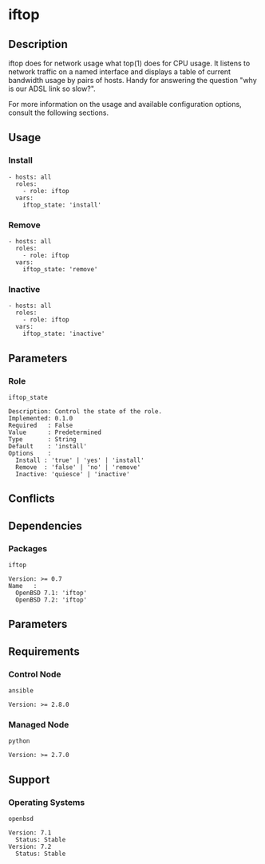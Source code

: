 # iftop

## Description

iftop does for network usage what top(1) does for CPU usage. It listens to
network traffic on a named interface and displays a table of current bandwidth
usage by pairs of hosts. Handy for answering the question "why is our ADSL link
so slow?".

For more information on the usage and available configuration options,
consult the following sections.

## Usage

### Install

```
- hosts: all
  roles:
    - role: iftop
  vars:
    iftop_state: 'install'
```

### Remove

```
- hosts: all
  roles:
    - role: iftop
  vars:
    iftop_state: 'remove'
```

### Inactive

```
- hosts: all
  roles:
    - role: iftop
  vars:
    iftop_state: 'inactive'
```

## Parameters

### Role

`iftop_state`

    Description: Control the state of the role.
    Implemented: 0.1.0
    Required   : False
    Value      : Predetermined
    Type       : String
    Default    : 'install'
    Options    :
      Install : 'true' | 'yes' | 'install'
      Remove  : 'false' | 'no' | 'remove'
      Inactive: 'quiesce' | 'inactive'

## Conflicts

## Dependencies

### Packages

`iftop`

    Version: >= 0.7
    Name   :
      OpenBSD 7.1: 'iftop'
      OpenBSD 7.2: 'iftop'

## Parameters

## Requirements

### Control Node

`ansible`

    Version: >= 2.8.0

### Managed Node

`python`

    Version: >= 2.7.0

## Support

### Operating Systems

`openbsd`

    Version: 7.1
      Status: Stable
    Version: 7.2
      Status: Stable
